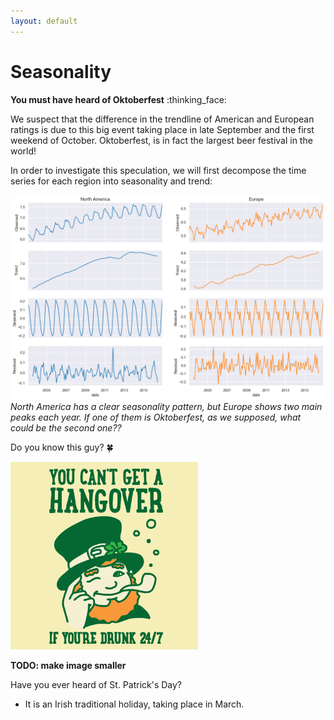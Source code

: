 ```yaml
---
layout: default
---
```


# Seasonality

**You must have heard of Oktoberfest** :thinking_face:

We suspect that the difference in the trendline of American and European ratings is due to this big event taking place in late September and the first weekend of October. Oktoberfest, is in fact the largest beer festival in the world!

In order to investigate this speculation, we will first decompose the time series for each region into seasonality and trend:

![Seasonality NA vs EU](./plots/seasonality_na_vs_eu.png)
_North America has a clear seasonality pattern, but Europe shows two main peaks each year. If one of them is Oktoberfest, as we supposed, what could be the second one??_

Do you know this guy? :four_leaf_clover:
<br/>

<img src="./gifs/stpatrick.gif" width=300px height=300px alt="St. Patrick">


**TODO: make image smaller**

Have you ever heard of St. Patrick's Day?

- It is an Irish traditional holiday, taking place in March.
